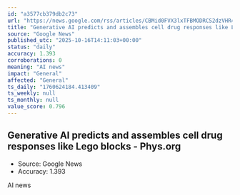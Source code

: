 ```yaml
---
id: "a3577cb379db2c73"
url: "https://news.google.com/rss/articles/CBMid0FVX3lxTFBMODRCS2dzVHR4Y19yQVM2ajZ2aHhndXc0YTNMaUZlbXdxQlpKeWJpRFBId2dnaWpBb19WVG1qY2s1OG9LLU1LcTRMUEhTbWhQTFZWZk1hN2tIU2VXYlZUQnpzckEzN2FjSS16Wm96QzBROEZVTWNv?oc=5"
title: "Generative AI predicts and assembles cell drug responses like Lego blocks - Phys.org"
source: "Google News"
published_utc: "2025-10-16T14:11:03+00:00"
status: "daily"
accuracy: 1.393
corroborations: 0
meaning: "AI news"
impact: "General"
affected: "General"
ts_daily: "1760624184.413409"
ts_weekly: null
ts_monthly: null
value_score: 0.796
---
```

## Generative AI predicts and assembles cell drug responses like Lego blocks - Phys.org

- Source: Google News
- Accuracy: 1.393

AI news

